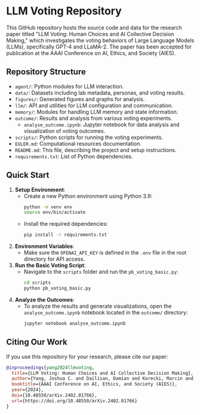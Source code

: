 # LLM Voting Repository

This GitHub repository hosts the source code and data for the research paper titled "LLM Voting: Human Choices and AI Collective Decision Making," which investigates the voting behaviors of Large Language Models (LLMs), specifically GPT-4 and LLaMA-2. The paper has been accepted for publication at the AAAI Conference on AI, Ethics, and Society (AIES).

## Repository Structure
- `agent/`: Python modules for LLM interaction.
- `data/`: Datasets including lab metadata, personas, and voting results.
- `figures/`: Generated figures and graphs for analysis.
- `llm/`: API and utilities for LLM configuration and communication.
- `memory/`: Modules for handling LLM memory and state information.
- `outcome/`: Results and analysis from various voting experiments.
   - `analyse_outcome.ipynb`: Jupyter notebook for data analysis and visualization of voting outcomes.
- `scripts/`: Python scripts for running the voting experiments.
- `EULER.md`: Computational resources documentation.
- `README.md`: This file, describing the project and setup instructions.
- `requirements.txt`: List of Python dependencies.

## Quick Start
1. **Setup Environment**:
   - Create a new Python environment using Python 3.9:
     ```bash
     python -m venv env
     source env/bin/activate
     ```
   - Install the required dependencies:
     ```bash
     pip install -r requirements.txt
     ```
2. **Environment Variables**:
   - Make sure the `OPENAI_API_KEY` is defined in the `.env` file in the root directory for API access.
3. **Run the Basic Voting Script**:
   - Navigate to the `scripts` folder and run the `pb_voting_basic.py`:
     ```bash
     cd scripts
     python pb_voting_basic.py
     ```
4. **Analyze the Outcomes**:
   - To analyze the results and generate visualizations, open the `analyse_outcome.ipynb` notebook located in the `outcome/` directory:
     ```bash
     jupyter notebook analyse_outcome.ipynb
     ```
     
## Citing Our Work
If you use this repository for your research, please cite our paper:
```bibtex
@inproceedings{yang2024llmvoting,
  title={LLM Voting: Human Choices and AI Collective Decision Making},
  author={Yang, Joshua C. and Dailisan, Damian and Korecki, Marcin and Hausladen, Carina I. and Helbing, Dirk},
  booktitle={AAAI Conference on AI, Ethics, and Society (AIES)},
  year={2024},
  doi={10.48550/arXiv.2402.01766},
  url={https://doi.org/10.48550/arXiv.2402.01766}
}

